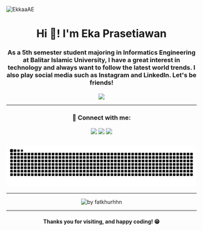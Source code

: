 <p align="left"> <img src="https://komarev.com/ghpvc/?username=EkkaaAE&label=Profile%20views&color=blueviolet&style=flat" alt="EkkaaAE" /> </p>


<h1 align="center">Hi 👋! I'm Eka Prasetiawan</h1>
<h3 align="center">As a 5th semester student majoring in Informatics Engineering at Balitar Islamic University, I have a great interest in technology and always want to follow the latest world trends. I also play social media such as Instagram and LinkedIn. Let's be friends!</h3>

<p align="center">
  <a style="text-decoration: none;" href="https://ekkaaae.github.io/portofolio/" target="_blank">
    <img align="center" src="https://img.shields.io/badge/-PORTOFOLIO%20-BF00FF?style=flat&logoColor=white&link=https://ekkaaae.github.io/portofolio/"/>
  </a>
</p>

---

<!-- ## 🌐 Socials: -->

<h3 align="center">🚀 Connect with me:</h3>
<p align="center">
  <a style="text-decoration: none;" href="https://www.instagram.com/ekkaa_blt/" target="_blank">
    <img align="center" src="https://img.shields.io/badge/-ekkaa__blt%20-DD2A7B?style=flat-square&logo=Instagram&logoColor=white&link=https://instagram.com/ekkaa_blt"/>
  </a>
  <a style="text-decoration: none;" href="https://www.linkedin.com/in/ekaprasid/" target="_blank">
    <img align="center" src="https://img.shields.io/badge/-Eka%20Prasetiawan%20-blue?style=flat-square&logo=Linkedin&logoColor=white&link=https://linkedin.com/in/ekaprasid"/>
  </a>
  <a style="text-decoration: none;" href="mailto:ekkaapras@gmail.com">
    <img align="center" src="https://img.shields.io/badge/-ekkaapras@gmail.com-c14438?style=flat-square&logo=Gmail&logoColor=white"/>
  </a>
</p>

<!-- ## 💻 Technical Skills:

- **Frontend Development:** HTML/CSS3, JavaScript, SASS, ReactJS, Bootstrap, Tailwind :v
- **Tools and Design:** VSCode, GitHub and Figma -->

##

<!-- snake graph -->
<div align="center">
  <picture>
    <source media="(prefers-color-scheme: dark)" srcset="https://github.com/EkkaaAE/EkkaaAE/blob/main/github-contribution-grid-snake-dark.svg" />
    <source media="(prefers-color-scheme: light), (prefers-color-scheme: no-preference)" srcset="https://github.com/EkkaaAE/EkkaaAE/blob/main/github-contribution-grid-snake.svg" />
    <img src="https://github.com/EkkaaAE/EkkaaAE/blob/main/github-contribution-grid-snake-dark.svg" alt="github-snake" />
  </picture>
<!-- <h4> _generated with [Platane/snk](https://platane.me/snk/)_</h4> -->
</div>

---

<div align="center">
<!-- Dark -->
  <img src="https://github-readme-activity-graph.vercel.app/graph?username=EkkaaAE&radius=16&theme=react&area=true&order=5" height="auto" alt="by fatkhurhhn"/>

<!-- White -->
  <!-- <img src="https://github-readme-activity-graph.vercel.app/graph?username=EkkaaAE&theme=github-compact&radius=16" height="auto" alt="by fatkhurhhn"/> -->
</div>

---

<h4 align="center">Thanks you for visiting, and happy coding! 😁</h4>
